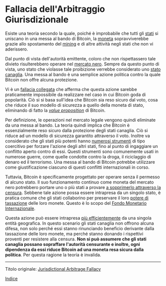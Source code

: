# Fallacia dell'Arbitraggio Giurisdizionale



Esiste una teoria secondo la quale, poiché è improbabile che tutti gli [stati](ch101-glossary.md#stato) si uniscano in una messa al bando di Bitcoin, la [moneta](ch101-glossary.md#moneta) sopravviverebbe grazie allo spostamento del [mining](ch101-glossary.md#miner) e di altre attività negli stati che non vi aderissero.

Dal punto di vista dell'autorità emittente, coloro che non rispettassero tale divieto risulterebbero operare nel [mercato nero](https://it.wikipedia.org/wiki/Mercato_nero). Sempre da questo punto di vista, uno stato che violasse tale proibizione verrebbe considerato uno [stato canaglia](https://it.wikipedia.org/wiki/Stato_canaglia). Una messa al bando è una semplice azione politica contro la quale Bitcoin non offre alcuna protezione.

Vi è un [fallacia collegata](ch088-hearn-error.md) che afferma che questa azione sarebbe praticamente impossibile da realizzare nel caso in cui Bitcoin goda di popolarità. Ciò si si basa sull'idea che Bitcoin sia reso sicuro dal voto, cosa che riduce il suo modello di sicurezza a quello della moneta di stato, eliminando di fatto la [_value proposition_](ch003-value-proposition.md) di Bitcoin.

Per definizione, le operazioni nel mercato legale vengono quindi eliminate da una messa al bando. La teoria quindi implica che Bitcoin è essenzialmente reso sicuro dalla protezione degli stati canaglia. Ciò si riduce ad un modello di sicurezza garantito attraverso il voto. Inoltre va considerato che gli stati più potenti hanno [numerosi strumenti](https://en.wikipedia.org/wiki/United_States_sanctions) di tipo coercitivo per forzare l'azione degli altri stati, fino al punto di ingaggiare un conflitto aperto contro di essi. Questi strumenti sono comunemente usati in numerose guerre, come quelle condotte contro la droga, il riciclaggio di denaro ed il terrorismo. Una messa al bando di Bitcoin potrebbe utilizzare come giustificazione ciascuno di questi conflitti internazionali in corso.

Tuttavia, Bitcoin è specificamente progettato per operare senza il permesso di alcuno stato. Il suo funzionamento continuo come moneta del mercato nero potrebbero portare uno o più stati a provare [a sopprimerlo attraverso la censura](ch014-other-means-principle.md). Sebbene tale azione possa essere intrapresa da un singolo stato, è pratica comune che gli stati collaborino per preservare il loro [potere di tassazione](https://en.wikipedia.org/wiki/Seigniorage) delle loro monete. Questo è lo scopo del [Fondo Monetario Internazionale](https://www.imf.org/).

Questa azione può essere intrapresa [più efficientemente](ch039-pooling-pressure-risk.md) da una singola entità geografica. In questo scenario gli stati canaglia non offrono alcuna difesa, non solo perché essi stanno rinunciando beneficio derivante dalla tassazione delle loro monete, ma perché stanno donando i rispettivi proventi per resistere alla censura. **Non si può assumere che gli stati canaglia possano sopraffare l'autorità censurante e inoltre, ogni dipendenza da essi riduce Bitcoin ad una moneta resa sicura dalla politica**. Per questa ragione la teoria è invalida.

---

Titolo originale: [Jurisdictional Arbitrage Fallacy](https://github.com/libbitcoin/libbitcoin-system/wiki/Jurisdictional-Arbitrage-Fallacy)

[Indice](/README.md)
